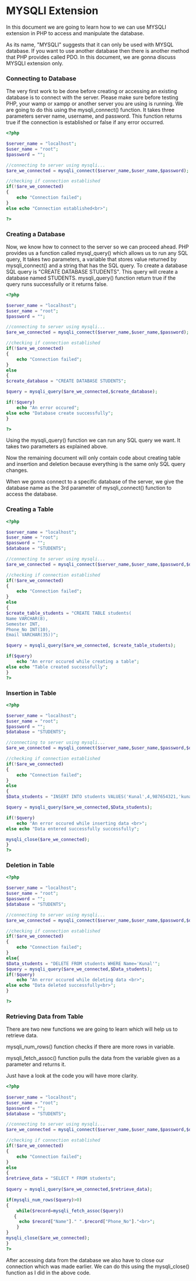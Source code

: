 # **MYSQLI Extension**

In this document we are going to learn how to we can use MYSQLI extension in PHP to access and manipulate the database.

As its name, "MYSQLI" suggests that it can only be used with MYSQL database. If you want to use another database then there is another method that PHP provides called PDO. In this document, we are gonna discuss MYSQLI extension only.

### Connecting to Database

The very first work to be done before creating or accessing an existing database is to connect with the server. Please make sure before testing PHP, your wamp or xampp or another server you are using is running. We are going to do this using the mysqli_connect() function. It takes three parameters server name, username, and password. This function returns true if the connection is established or false if any error occurred.

```php
<?php

$server_name = "localhost";
$user_name = "root";
$password = "";

//connecting to server using mysqli...
$are_we_connected = mysqli_connect($server_name,$user_name,$password);

//checking if connection established
if(!$are_we_connected)
{
	echo "Connection failed";
}
else echo "Connection established<br>";

?>
```

### Creating a Database

Now, we know how to connect to the server so we can proceed ahead. PHP provides us a function called mysql_query() which allows us to run any SQL query, It takes two parameters, a variable that stores value returned by mysqli_connect() and a string that has the SQL query. To create a database SQL query is "CREATE DATABASE STUDENTS". This query will create a database named STUDENTS. mysqli_query() function return true if the query runs successfully or it returns false.

```php
<?php

$server_name = "localhost";
$user_name = "root";
$password = "";

//connecting to server using mysqli...
$are_we_connected = mysqli_connect($server_name,$user_name,$password);

//checking if connection established
if(!$are_we_connected)
{
	echo "Connection failed";
}
else
{
$create_database = "CREATE DATABASE STUDENTS";

$query = mysqli_query($are_we_connected,$create_database);

if(!$query)
	echo "An error occured";
else echo "Database create successfully";
}

?>
```

Using the mysqli_query() function we can run any SQL query we want. It takes two parameters as explained above.

Now the remaining document will only contain code about creating table and insertion and deletion because everything is the same only SQL query changes.

When we gonna connect to a specific database of the server, we give the database name as the 3rd parameter of mysqli_connect() function to access the database.

### Creating a Table
```php
<?php

$server_name = "localhost";
$user_name = "root";
$password = "";
$database = "STUDENTS";

//connecting to server using mysqli...
$are_we_connected = mysqli_connect($server_name,$user_name,$password,$database);

//checking if connection established
if(!$are_we_connected)
{
	echo "Connection failed";
}
else
{
$create_table_students = "CREATE TABLE students(
Name VARCHAR(8),
Semester INT,
Phone_No INT(10),
Email VARCHAR(35))";

$query = mysqli_query($are_we_connected, $create_table_students);

if($query)
	echo "An error occured while creating a table";
else echo "Table created successfully";
}
?>
```

### Insertion in Table

```php
<?php

$server_name = "localhost";
$user_name = "root";
$password = "";
$database = "STUDENTS";

//connecting to server using mysqli...
$are_we_connected = mysqli_connect($server_name,$user_name,$password,$database);

//checking if connection established
if(!$are_we_connected)
{
	echo "Connection failed";
}
else
{
$Data_students = "INSERT INTO students VALUES('Kunal',4,987654321,'kunal@gmail.com')";

$query = mysqli_query($are_we_connected,$Data_students);

if(!$query)
	echo "An error occured while inserting data <br>";
else echo "Data entered successfully successfully";

mysqli_close($are_we_connected);
}
?>


```

### Deletion in Table

```php
<?php

$server_name = "localhost";
$user_name = "root";
$password = "";
$database = "STUDENTS";

//connecting to server using mysqli...
$are_we_connected = mysqli_connect($server_name,$user_name,$password,$database);

//checking if connection established
if(!$are_we_connected)
{
	echo "Connection failed";
}
else{
$Data_students = "DELETE FROM students WHERE Name='Kunal'";
$query = mysqli_query($are_we_connected,$Data_students);
if(!$query)
	echo "An error occured while deleting data <br>";
else echo "Data deleted successfully<br>";
}

?>
```

### Retrieving Data from Table

There are two new functions we are going to learn which will help us to retrieve data.

mysqli_num_rows() function checks if there are more rows in variable.

mysqli_fetch_assoc() function pulls the data from the variable given as a parameter and returns it.

Just have a look at the code you will have more clarity.

```php
<?php
				
$server_name = "localhost";
$user_name = "root";
$password = "";
$database = "STUDENTS";

//connecting to server using mysqli...
$are_we_connected = mysqli_connect($server_name,$user_name,$password,$database);

//checking if connection established
if(!$are_we_connected)
{
	echo "Connection failed";
}
else
{						
$retrieve_data = "SELECT * FROM students";
					
$query = mysqli_query($are_we_connected,$retrieve_data);

if(mysqli_num_rows($query)>0)
{
    while($record=mysqli_fetch_assoc($query))
   {
     echo $record["Name"]." ".$record["Phone_No"]."<br>";
    }
}	
mysqli_close($are_we_connected);
}
?>

```

After accessing data from the database we also have to close our connection which was made earlier. We can do this using the mysqli_close() function as I did in the above code.

